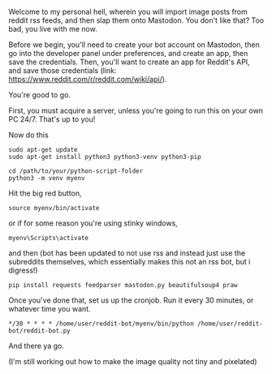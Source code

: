 Welcome to my personal hell, wherein you will import image posts from reddit rss feeds, and then slap them onto Mastodon. You don't like that? Too bad, you live with me now. 

Before we begin, you'll need to create your bot account on Mastodon, then go into the developer panel under preferences, and create an app, then save the credentials. Then, you'll want to create an app for Reddit's API, and save those credentials (link: https://www.reddit.com/r/reddit.com/wiki/api/).

You're good to go.

First, you must acquire a server, unless you're going to run this on your own PC 24/7. That's up to you!

Now do this

```
sudo apt-get update
sudo apt-get install python3 python3-venv python3-pip
```

```
cd /path/to/your/python-script-folder
python3 -m venv myenv
```
Hit the big red button,

```
source myenv/bin/activate
```

or if for some reason you're using stinky windows,

```
myenv\Scripts\activate
```

and then (bot has been updated to not use rss and instead just use the subreddits themselves, which essentially makes this not an rss bot, but i digress!)

```
pip install requests feedparser mastodon.py beautifulsoup4 praw
```

Once you've done that, set us up the cronjob. Run it every 30 minutes, or whatever time you want.

```
*/30 * * * * /home/user/reddit-bot/myenv/bin/python /home/user/reddit-bot/reddit-bot.py
```

And there ya go.

(I'm still working out how to make the image quality not tiny and pixelated)
